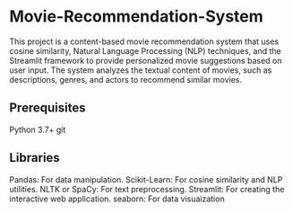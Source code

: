 # Movie-Recommendation-System

This project is a content-based movie recommendation system that uses cosine similarity, Natural Language Processing (NLP) techniques, and the Streamlit framework to provide personalized movie suggestions based on user input. The system analyzes the textual content of movies, such as descriptions, genres, and actors  to recommend similar movies.

## Prerequisites
Python 3.7+
git 

## Libraries
Pandas: For data manipulation.
Scikit-Learn: For cosine similarity and NLP utilities.
NLTK or SpaCy: For text preprocessing.
Streamlit: For creating the interactive web application.
seaborn: For data visuaization
